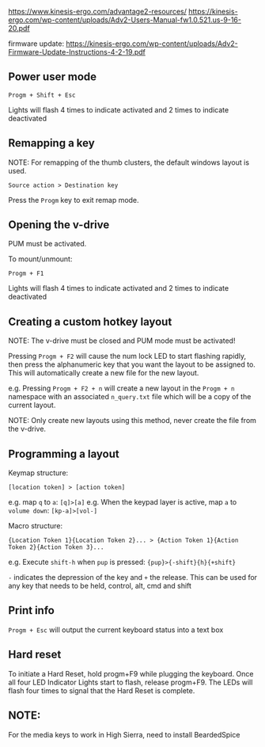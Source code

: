 https://www.kinesis-ergo.com/advantage2-resources/
https://kinesis-ergo.com/wp-content/uploads/Adv2-Users-Manual-fw1.0.521.us-9-16-20.pdf

firmware update: https://kinesis-ergo.com/wp-content/uploads/Adv2-Firmware-Update-Instructions-4-2-19.pdf

## Power user mode

`Progm + Shift + Esc`

Lights will flash 4 times to indicate activated and 2 times to indicate deactivated

## Remapping a key

NOTE: For remapping of the thumb clusters, the default windows layout is used.

`Source action > Destination key`

Press the `Progm` key to exit remap mode.

## Opening the v-drive

PUM must be activated.

To mount/unmount:

`Progm + F1`

Lights will flash 4 times to indicate activated and 2 times to indicate deactivated

## Creating a custom hotkey layout

NOTE: The v-drive must be closed and PUM mode must be activated!

Pressing `Progm + F2` will cause the num lock LED to start flashing rapidly, then press
the alphanumeric key that you want the layout to be assigned to. This will automatically create a
new file for the new layout.

e.g. Pressing `Progm + F2 + n` will create a new layout in the `Progm + n` namespace with an associated
`n_query.txt` file which will be a copy of the current layout.

NOTE: Only create new layouts using this method, never create the file from the v-drive.

## Programming a layout

Keymap structure:

`[location token] > [action token]`

e.g. map `q` to `a`: `[q]>[a]`
e.g. When the keypad layer is active, map `a` to `volume down`: `[kp-a]>[vol-]`

Macro structure:

`{Location Token 1}{Location Token 2}... > {Action Token 1}{Action Token 2}{Action Token 3}...`

e.g. Execute `shift-h` when `pup` is pressed: `{pup}>{-shift}{h}{+shift}`

`-` indicates the depression of the key and `+` the release. This can be used for any key that needs
to be held, control, alt, cmd and shift

## Print info

`Progm + Esc` will output the current keyboard status into a text box

## Hard reset

To initiate a Hard Reset, hold progm+F9 while plugging the keyboard. Once all four LED Indicator Lights start
to flash, release progm+F9. The LEDs will flash four times to signal that the Hard Reset is complete.


## NOTE:

For the media keys to work in High Sierra, need to install BeardedSpice
